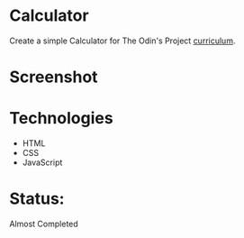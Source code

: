 # Calculator
Create a simple Calculator for The Odin's Project [curriculum](https://www.theodinproject.com/courses/web-development-101/lessons/calculator).

# Screenshot

# Technologies
- HTML
- CSS
- JavaScript

# Status:
Almost Completed
